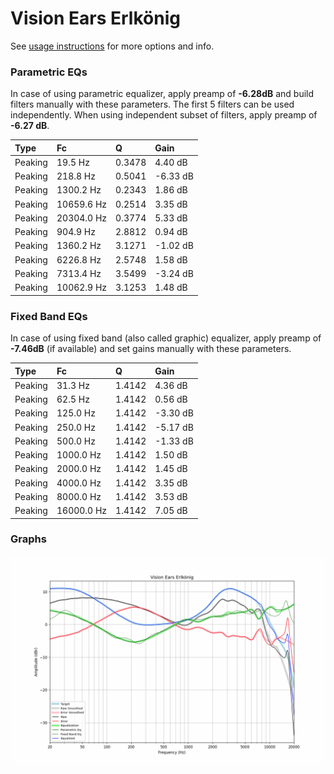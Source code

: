 # Vision Ears Erlkönig
See [usage instructions](https://github.com/jaakkopasanen/AutoEq#usage) for more options and info.

### Parametric EQs
In case of using parametric equalizer, apply preamp of **-6.28dB** and build filters manually
with these parameters. The first 5 filters can be used independently.
When using independent subset of filters, apply preamp of **-6.27 dB**.

| Type    | Fc         |      Q | Gain     |
|:--------|:-----------|:-------|:---------|
| Peaking | 19.5 Hz    | 0.3478 | 4.40 dB  |
| Peaking | 218.8 Hz   | 0.5041 | -6.33 dB |
| Peaking | 1300.2 Hz  | 0.2343 | 1.86 dB  |
| Peaking | 10659.6 Hz | 0.2514 | 3.35 dB  |
| Peaking | 20304.0 Hz | 0.3774 | 5.33 dB  |
| Peaking | 904.9 Hz   | 2.8812 | 0.94 dB  |
| Peaking | 1360.2 Hz  | 3.1271 | -1.02 dB |
| Peaking | 6226.8 Hz  | 2.5748 | 1.58 dB  |
| Peaking | 7313.4 Hz  | 3.5499 | -3.24 dB |
| Peaking | 10062.9 Hz | 3.1253 | 1.48 dB  |

### Fixed Band EQs
In case of using fixed band (also called graphic) equalizer, apply preamp of **-7.46dB**
(if available) and set gains manually with these parameters.

| Type    | Fc         |      Q | Gain     |
|:--------|:-----------|:-------|:---------|
| Peaking | 31.3 Hz    | 1.4142 | 4.36 dB  |
| Peaking | 62.5 Hz    | 1.4142 | 0.56 dB  |
| Peaking | 125.0 Hz   | 1.4142 | -3.30 dB |
| Peaking | 250.0 Hz   | 1.4142 | -5.17 dB |
| Peaking | 500.0 Hz   | 1.4142 | -1.33 dB |
| Peaking | 1000.0 Hz  | 1.4142 | 1.50 dB  |
| Peaking | 2000.0 Hz  | 1.4142 | 1.45 dB  |
| Peaking | 4000.0 Hz  | 1.4142 | 3.35 dB  |
| Peaking | 8000.0 Hz  | 1.4142 | 3.53 dB  |
| Peaking | 16000.0 Hz | 1.4142 | 7.05 dB  |

### Graphs
![](./Vision%20Ears%20Erlk%C3%B6nig.png)